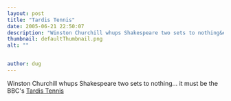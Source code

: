 ```yaml
---
layout: post
title: "Tardis Tennis"
date: 2005-06-21 22:50:07
description: "Winston Churchill whups Shakespeare two sets to nothing&#8230; it must be the BBC&#8217;s Tardis Tennis&#8230;"
thumbnail: defaultThumbnail.png
alt: ""


author: dug
---
```


<p>Winston Churchill whups Shakespeare two sets to nothing... it must be the <span class="caps">BBC'</span>s <a href="http://news.bbc.co.uk/sport1/hi/tennis/us_open_2003/tardis_tennis/default.stm">Tardis Tennis</a></p>
